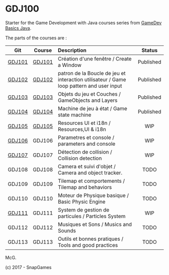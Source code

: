 # GDJ100

Starter for the Game Development with Java courses series from [GameDev Basics
Java](https://classroom.google.com/c/NzI2ODQ3NjU2MFpa "open the Google classroom").

The parts of the courses are :

| Git    | Course | Description               | Status  |
|:------:|:------:|:--------------------------|:-------:|
| [GDJ101](https://github.com/SnapGames/GDJ101 "open the project") | [GDJ101](https://docs.google.com/document/d/1y45NtCahNtYSHp1DoqVb3Hq4jpjYkCSqDcmWyJjPPZY/edit?usp=sharing "Open the google Docs for GDJ101") | Création d'une fenêtre / Create a Window | Published |
| [GDJ102](https://github.com/SnapGames/GDJ102 "open the project") | [GDJ102](https://docs.google.com/document/d/1hVf7AL8AKHkVVAy_XnTiBT2XiKey6k0x2iCyRLI3oos/edit?usp=sharing "Open the google Docs for GDJ102") | patron de la Boucle de jeu et interaction utilisateur / Game loop pattern and user input| Published |
| [GDJ103](https://github.com/SnapGames/GDJ103 "open the project") | [GDJ103](https://docs.google.com/document/d/1_3jIL0RBsDqtAMoKCC7inJVljnyDbhAPC0EpACO-1jY/edit?usp=sharing "Open the google Docs for GDJ103") | Objets du jeu et Couches / GameObjects and Layers | Published |
| [GDJ104](https://github.com/SnapGames/GDJ104 "open the project") | [GDJ104](https://docs.google.com/document/d/1Ys9-tHikfPL5gzlU-S9_5vf6mONBCU-cC0wdYC_RvlY/edit?usp=sharing "Open the google Docs for GDJ104") | Machine de jeu à état  / Game state machine| Published |
| [GDJ105](https://github.com/SnapGames/GDJ105 "open the project") | [GDJ105](https://docs.google.com/document/d/1FdnuiHUz8cQemaLqGSopMBWqcSWqEbOemqUX0j5KSEs/edit?usp=sharing "Open the google Docs for GDJ105") | Resources UI et i18n / Resources,UI & i18n | WIP       |
| [GDJ106](https://github.com/SnapGames/GDJ106 "open the project") | GDJ106 | Parametres et console / parameters and console | WIP |
| [GDJ107](https://github.com/SnapGames/GDJ107 "open the project") | GDJ107 | Détection de collision / Collision detection | WIP |
| GDJ108 | GDJ108 | Camera et suivi d'objet / Camera and object tracker. | TODO |
| GDJ109 | GDJ109 | Tilemap et comportements / Tilemap and behaviors | TODO |
| GDJ110 | GDJ110 | Moteur de Physique basique / Basic Physic Engine | TODO |
| [GDJ111](https://github.com/SnapGames/GDJ111 "open the project") | GDJ111 | System de gestion de particules / Particles System | WIP |
| GDJ112 | GDJ112 | Musiques et Sons / Musics and Sounds | TODO |
| GDJ113 | GDJ113 | Outils et bonnes pratiques / Tools and good practices | TODO |




McG.

(c) 2017 - SnapGames
